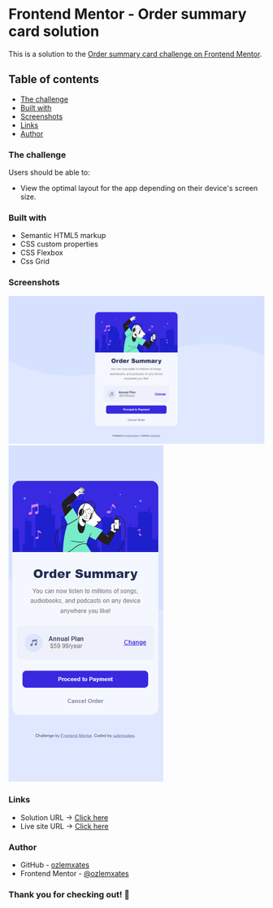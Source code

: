 # Frontend Mentor - Order summary card solution
This is a solution to the [Order summary card challenge on Frontend Mentor](https://www.frontendmentor.io/challenges/order-summary-component-QlPmajDUj).

## Table of contents
  - [The challenge](#the-challenge)
  - [Built with](#built-with)
  - [Screenshots](#screenshots)
  - [Links](#links)
  - [Author](#author)

### The challenge 
Users should be able to:

- View the optimal layout for the app depending on their device's screen size.

### Built with

- Semantic HTML5 markup
- CSS custom properties
- CSS Flexbox
- Css Grid

### Screenshots
![](ss-desktop.jpg)
![](ss-mobile.jpg)

### Links

- Solution URL -> [Click here](https://www.frontendmentor.io/solutions/basic-css-and-html-and-lots-of-margins-and-paddings-un4rMFPPEM)
- Live site URL -> [Click here](https://ozlemxates.github.io/order-summary-component-main/)

### Author

- GitHub - [ozlemxates](https://github.com/ozlemxates)
- Frontend Mentor - [@ozlemxates](https://www.frontendmentor.io/profile/ozlemxates)

### Thank you for checking out! 🎉